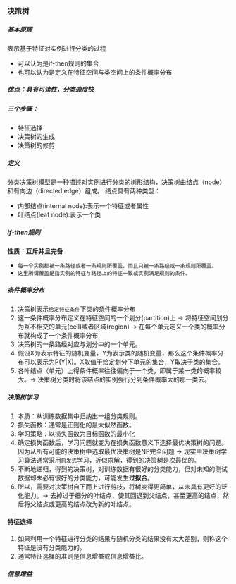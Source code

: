 ### 决策树
##### 基本原理
表示基于特征对实例进行分类的过程
* 可以认为是if-then规则的集合
* 也可以认为是定义在特征空间与类空间上的条件概率分布

##### 优点：具有可读性，分类速度快
##### 三个步骤：
- 特征选择
- 决策树的生成
- 决策树的修剪

##### 定义
分类决策树模型是一种描述对实例进行分类的树形结构，决策树由结点（node）和有向边（directed edge）组成。
结点具有两种类型：
- 内部结点(internal node):表示一个特征或者属性
- 叶结点(leaf node):表示一个类

##### if-then规则
**性质：互斥并且完备**
- `每一个实例都被一条路径或者一条规则所覆盖，而且只被一条路经或一条规则所覆盖。`
- `这里所谓覆盖是指实例的特征与路径上的特征一致或实例满足规则的条件。`

##### 条件概率分布
1. 决策树表示`给定特征条件`下类的条件概率分布
2. 这一条件概率分布定义在特征空间的一个划分(partition)上 -> 将特征空间划分为互不相交的单元(cell)或者区域(region) -> 在每个单元定义一个类的概率分布就构成了一个条件概率分布
3. 决策树的一条路经对应与划分中的一个单元。
4. 假设X为表示特征的随机变量，Y为表示类的随机变量，那么这个条件概率分布可以表示为P(Y|X)。X取值于给定划分下单元的集合，Y取决于类的集合。
5. 各叶结点（单元）上得条件概率往往偏向于一个类，即属于某一类的概率较大。-> 决策树分类时将该结点的实例强行分到条件概率大的那一类去。

##### 决策树学习
1. 本质：从训练数据集中归纳出一组分类规则。
2. 损失函数：通常是正则化的最大似然函数。
3. 学习策略：以损失函数为目标函数的最小化
4. 确定损失函数后，学习问题就变为在损失函数意义下选择最优决策树的问题。因为从所有可能的决策树中选取最优决策树是NP完全问题 -> 现实中决策树学习算法通常采用`启发式`学习，近似求解，得到的决策树是次最优的。
5. 不断地递归，得到的决策树，对训练数据有很好的分类能力，但对未知的测试数据却未必有很好的分类能力，可能发生**过拟合**。
6. 所以，需要对决策树自下而上进行剪枝，将树变得更简单，从未具有更好的泛化能力。-> 去掉过于细分的叶结点，使其回退到父结点，甚至更高的结点，然后将父结点或更高的结点改为新的叶结点。

#### 特征选择
1. 如果利用一个特征进行分类的结果与随机分类的结果没有太大差别，则称这个特征是没有分类能力的。
2. 通常特征选择的准则是信息增益或信息增益比。

##### 信息增益
